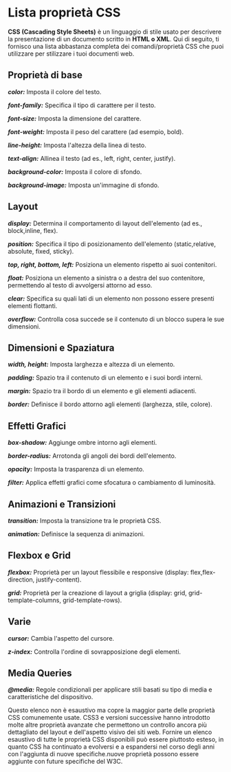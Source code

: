 <!-- @format -->

# **Lista proprietà CSS**

**CSS (Cascading Style Sheets)** è un linguaggio di stile usato per descrivere la presentazione di un documento scritto in **HTML o XML**.
Qui di seguito, ti fornisco una lista abbastanza completa dei comandi/proprietà CSS che puoi utilizzare per stilizzare i tuoi documenti web.

## **Proprietà di base**

**_color:_** Imposta il colore del testo.

**_font-family:_** Specifica il tipo di carattere per il testo.

**_font-size:_** Imposta la dimensione del carattere.

**_font-weight:_** Imposta il peso del carattere (ad esempio, bold).

**_line-height:_** Imposta l'altezza della linea di testo.

**_text-align:_** Allinea il testo (ad es., left, right, center, justify).

**_background-color:_** Imposta il colore di sfondo.

**_background-image:_** Imposta un'immagine di sfondo.

## **Layout**

**_display:_** Determina il comportamento di layout dell'elemento (ad es., block,inline, flex).

**_position:_** Specifica il tipo di posizionamento dell'elemento (static,relative, absolute, fixed, sticky).

**_top, right, bottom, left:_** Posiziona un elemento rispetto ai suoi contenitori.

**_float:_** Posiziona un elemento a sinistra o a destra del suo contenitore, permettendo al testo di avvolgersi attorno ad esso.

**_clear:_** Specifica su quali lati di un elemento non possono essere presenti elementi flottanti.

**_overflow:_** Controlla cosa succede se il contenuto di un blocco supera le sue dimensioni.

## **Dimensioni e Spaziatura**

**_width, height:_** Imposta larghezza e altezza di un elemento.

**_padding:_** Spazio tra il contenuto di un elemento e i suoi bordi interni.

**_margin:_** Spazio tra il bordo di un elemento e gli elementi adiacenti.

**_border:_** Definisce il bordo attorno agli elementi (larghezza, stile, colore).

## **Effetti Grafici**

**_box-shadow:_** Aggiunge ombre intorno agli elementi.

**_border-radius:_** Arrotonda gli angoli dei bordi dell'elemento.

**_opacity:_** Imposta la trasparenza di un elemento.

**_filter:_** Applica effetti grafici come sfocatura o cambiamento di luminosità.

## **Animazioni e Transizioni**

**_transition:_** Imposta la transizione tra le proprietà CSS.

**_animation:_** Definisce la sequenza di animazioni.

## **Flexbox e Grid**

**_flexbox:_** Proprietà per un layout flessibile e responsive (display: flex,flex-direction, justify-content).

**_grid:_** Proprietà per la creazione di layout a griglia (display: grid, grid-template-columns, grid-template-rows).

## **Varie**

**_cursor:_** Cambia l'aspetto del cursore.

**_z-index:_** Controlla l'ordine di sovrapposizione degli elementi.

## **Media Queries**

**_@media:_** Regole condizionali per applicare stili basati su tipo di media e caratteristiche del dispositivo.

Questo elenco non è esaustivo ma copre la maggior parte delle proprietà CSS comunemente usate. CSS3 e versioni successive hanno introdotto molte altre proprietà avanzate che permettono un controllo ancora più dettagliato del layout e dell'aspetto visivo dei siti web.
Fornire un elenco esaustivo di tutte le proprietà CSS disponibili può essere piuttosto esteso, in quanto CSS ha continuato a evolversi e a espandersi nel corso degli anni con l'aggiunta di nuove specifiche.nuove proprietà possono essere aggiunte con future specifiche del W3C.
